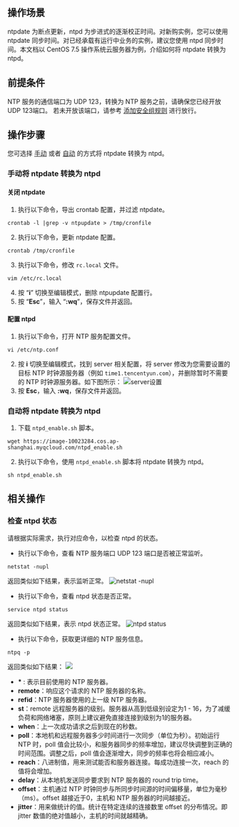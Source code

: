 ## 操作场景

ntpdate 为断点更新，ntpd 为步进式的逐渐校正时间。对新购实例，您可以使用 ntpdate 同步时间。对已经承载有运行中业务的实例，建议您使用 ntpd 同步时间。本文档以 CentOS 7.5 操作系统云服务器为例，介绍如何将 ntpdate 转换为 ntpd。

## 前提条件
NTP 服务的通信端口为 UDP 123，转换为 NTP 服务之前，请确保您已经开放 UDP 123端口。
若未开放该端口，请参考 [添加安全组规则](https://cloud.tencent.com/document/product/213/39740) 进行放行。

## 操作步骤
您可选择 [手动](#manual) 或者 [自动](#automatic) 的方式将 ntpdate 转换为 ntpd。

### 手动将 ntpdate 转换为 ntpd[](id:manual)
#### 关闭 ntpdate
1. 执行以下命令，导出 crontab 配置，并过滤 ntpdate。
```shellsession
crontab -l |grep -v ntpupdate > /tmp/cronfile
```
2. 执行以下命令，更新 ntpdate 配置。
```shellsession
crontab /tmp/cronfile
```
3. 执行以下命令，修改 `rc.local` 文件。
```shellsession
vim /etc/rc.local
```
4. 按 “**i**” 切换至编辑模式，删除 ntpupdate 配置行。
5. 按 “**Esc**”，输入 “**:wq**”，保存文件并返回。

#### 配置 ntpd
1. 执行以下命令，打开 NTP 服务配置文件。
```shellsession
vi /etc/ntp.conf
```
2. 按 **i** 切换至编辑模式，找到 server 相关配置，将 server 修改为您需要设置的目标 NTP 时钟源服务器（例如 `time1.tencentyun.com`），并删除暂时不需要的 NTP 时钟源服务器。如下图所示：
![server设置](https://main.qcloudimg.com/raw/643dc5bbd2a42307ec10b5d38f756dda.png)
3. 按 **Esc**，输入 **:wq**，保存文件并返回。


### 自动将 ntpdate 转换为 ntpd[](id:automatic)
1. 下载 `ntpd_enable.sh` 脚本。
```shellsession
wget https://image-10023284.cos.ap-shanghai.myqcloud.com/ntpd_enable.sh
```
2. 执行以下命令，使用 `ntpd_enable.sh` 脚本将 ntpdate 转换为 ntpd。
```shellsession
sh ntpd_enable.sh
```

## 相关操作
### 检查 ntpd 状态
请根据实际需求，执行对应命令，以检查 ntpd 的状态。
- 执行以下命令，查看 NTP 服务端口 UDP 123 端口是否被正常监听。
```shellsession
netstat -nupl
```
返回类似如下结果，表示监听正常。
![netstat -nupl](https://main.qcloudimg.com/raw/d7da764d05135959154920b81fa9f1e4.png)
- 执行以下命令，查看 ntpd 状态是否正常。
```shellsession
service ntpd status
```
返回类似如下结果，表示 ntpd 状态正常。
![ntpd status](https://main.qcloudimg.com/raw/321e56d0f7797f382d9f6903c0315f96.png)

- 执行以下命令，获取更详细的 NTP 服务信息。
```shellsession
ntpq -p
```
返回类似如下结果：
![](https://main.qcloudimg.com/raw/ca9ef4caf98b49ed2c9110198a66e7c3.png)
 - **\*** : 表示目前使用的 NTP 服务器。
 - **remote**：响应这个请求的 NTP 服务器的名称。
 - **refid**：NTP 服务器使用的上一级 NTP 服务器。
 - **st**：remote 远程服务器的级别。服务器从高到低级别设定为1 - 16，为了减缓负荷和网络堵塞，原则上建议避免直接连接到级别为1的服务器。
 - **when**：上一次成功请求之后到现在的秒数。
 - **poll**：本地机和远程服务器多少时间进行一次同步（单位为秒）。初始运行 NTP 时，poll 值会比较小，和服务器同步的频率增加，建议尽快调整到正确的时间范围。调整之后，poll 值会逐渐增大，同步的频率也将会相应减小。
 - **reach**：八进制值，用来测试能否和服务器连接。每成功连接一次，reach 的值将会增加。
 - **delay**：从本地机发送同步要求到 NTP 服务器的 round trip time。
 - **offset**：主机通过 NTP 时钟同步与所同步时间源的时间偏移量，单位为毫秒（ms）。offset 越接近于0，主机和 NTP 服务器的时间越接近。
 - **jitter**：用来做统计的值。统计在特定连续的连接数里 offset 的分布情况。即 jitter 数值的绝对值越小，主机的时间就越精确。



